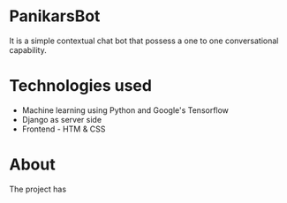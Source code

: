 # PanikarsBot
It is a simple contextual chat bot that possess a one to one conversational capability.
# Technologies used
- Machine learning using Python and Google's Tensorflow
- Django as server side
- Frontend - HTM & CSS
# About
The project has 
